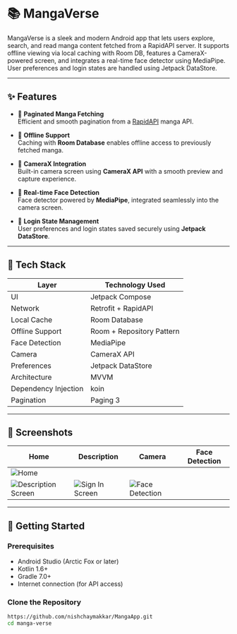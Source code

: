 # 📚 MangaVerse

MangaVerse is a sleek and modern Android app that lets users explore, search, and read manga content fetched from a RapidAPI server. It supports offline viewing via local caching with Room DB, features a CameraX-powered screen, and integrates a real-time face detector using MediaPipe. User preferences and login states are handled using Jetpack DataStore.

---

## ✨ Features

- 🔄 **Paginated Manga Fetching**  
  Efficient and smooth pagination from a [RapidAPI](https://rapidapi.com/sagararofie/api/mangaverse-api/playground/apiendpoint_94a3a9ab-6549-4c86-b8dc-e7eb088c2228) manga API.

- 💾 **Offline Support**  
  Caching with **Room Database** enables offline access to previously fetched manga.

- 📸 **CameraX Integration**  
  Built-in camera screen using **CameraX API** with a smooth preview and capture experience.

- 🧠 **Real-time Face Detection**  
  Face detector powered by **MediaPipe**, integrated seamlessly into the camera screen.

- 🔐 **Login State Management**  
  User preferences and login states saved securely using **Jetpack DataStore**.

---

## 🧰 Tech Stack

| Layer                 | Technology Used              |
|-----------------------|------------------------------|
| UI                    | Jetpack Compose              |
| Network               | Retrofit + RapidAPI          |
| Local Cache           | Room Database                |
| Offline Support       | Room + Repository Pattern    |
| Face Detection        | MediaPipe                    |
| Camera                | CameraX API                  |
| Preferences           | Jetpack DataStore            |
| Architecture          | MVVM                         |
| Dependency Injection  | koin                         |
| Pagination            | Paging 3                     |

---

## 📸 Screenshots

| Home | Description | Camera | Face Detection |
|------|-------------|--------|----------------|
| ![Home](https://github.com/user-attachments/assets/917d71b8-7f44-47bb-9668-15981238f637)
 | ![Description Screen](https://github.com/user-attachments/assets/c0b2783d-0048-4352-adf1-12db427af948) | ![Sign In Screen](https://github.com/user-attachments/assets/f2998e07-b774-46a3-9150-7f39f2d7255b) | ![Face Detection](https://github.com/user-attachments/assets/07c4fc71-8354-4529-9887-b29886f6e311) |

---

## 🚀 Getting Started

### Prerequisites

- Android Studio (Arctic Fox or later)
- Kotlin 1.6+
- Gradle 7.0+
- Internet connection (for API access)

### Clone the Repository

```bash
https://github.com/nishchaymakkar/MangaApp.git
cd manga-verse
